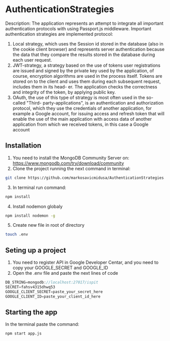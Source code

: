 # AuthenticationStrategies
Description: The application represents an attempt to integrate all important authentication protocols with
using Passport.js middleware. Important authentication strategies are implemented
protocol:
1. Local strategy, which uses the Session id stored in the database (also in the cookie
client browser) and represents server authentication because the data that
they compare the results stored in the database during each user request.
2. JWT-strategy, a strategy based on the use of tokens
user registrations are issued and signed by the private key used by the application,
of course, encryption algorithms are used in the process itself. Tokens are stored on
to the client and uses them during each subsequent request, includes them in its head-
er. The application checks the correctness and integrity of the token, by applying public
key.
3. OAuth, the use of this type of strategy is most often used in the so-called "Third-
party-applications", is an authentication and authorization protocol, which
they use the credentials of another application, for example a Google account, for issuing
access and refresh token that will enable the use of the main application with access
data of another application from which we received tokens, in this case a Google account

## Installation
1) You need to install the MongoDB Community Server on: https://www.mongodb.com/try/download/community
2) Clone the project running the next command in terminal:
```bash 
git clone https://github.com/markosavicmidusa/AuthenticationStrategies.git
```
3) In terminal run command:
```bash
npm install
```
4) Install nodemon globaly
```bash
npm install nodemon -g
```
5) Create new file in root of directory 
```bash
touch .env
```
## Seting up a project
1) You need to register API in Google Developer Centar, and you need to copy your GOOGLE_SECRET and GOOGLE_ID
2) Open the .env file and paste the next lines of code
```javascript
DB_STRING=mongodb://localhost:27017/ispit
SECRET=fahsv4315dhwq53
GOOGLE_CLIENT_SECRET=paste_your_secret_here
GOOGLE_CLIENT_ID=paste_your_client_id_here
```
## Starting the app
In the terminal paste the command:
```bash
npm start app.js
```
